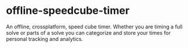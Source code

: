 # offline-speedcube-timer
An offline, crossplatform, speed cube timer. Whether you are timing a full solve or parts of a solve you can categorize and store your times for personal tracking and analytics.
